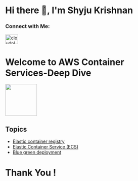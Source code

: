 # Hi there 👋, I'm Shyju Krishnan 

<h3 align="left">Connect with Me:</h3>
<a href="https://linkedin.com/in/Shyjustack" target="blank"><img align="center" src="https://raw.githubusercontent.com/rahuldkjain/github-profile-readme-generator/master/src/images/icons/Social/linked-in-alt.svg" alt="cloudnloud" height="30" width="40" /></a>

# Welcome to AWS Container Services-Deep Dive

<img src="https://github.com/cloudnloud/AWS-Container-Services-Deep-Dive/blob/main/01/ECS.png" width="100">


## Topics 

* [Elastic container registry ](https://github.com/cloudnloud/Kubernet-Deep-Dive/blob/main/Prerequisites.MD)
* [Elastic Container Service (ECS)](https://github.com/cloudnloud/Kubernet-Deep-Dive/blob/main/Installation.md)
* [Blue green deployment ](https://github.com/cloudnloud/Kubernet-Deep-Dive/blob/main/Q%26A.md)





# Thank You !

